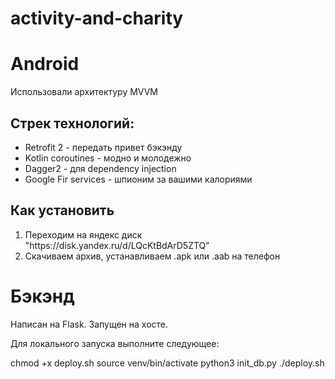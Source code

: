 # activity-and-charity
<h1>Android</h1>
<p>Использовали архитектуру MVVM</p>
<h2>Стрек технологий:</h2>
<ul>
  <li>Retrofit 2 - передать привет бэкэнду</li>
  <li>Kotlin coroutines - модно и молодежно</li>
  <li>Dagger2 - для dependency injection</li>
  <li>Google Fir services - шпионим за вашими калориями</li>
</ul>
<h2>Как установить</h2>
<ol>
  <li>Переходим на яндекс диск "https://disk.yandex.ru/d/LQcKtBdArD5ZTQ" </li>
  <li>Скачиваем архив, устанавливаем .apk или .aab на телефон</li>
</ol>
<h1>Бэкэнд</h1>
<p>Написан на Flask. Запущен на хосте.</p>
<p>Для локального запуска выполните следующее:</p>
<p>chmod +x deploy.sh
source venv/bin/activate
python3 init_db.py
./deploy.sh</p>
